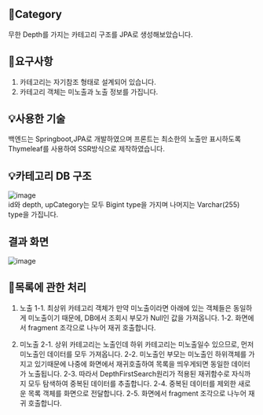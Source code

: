 ## 📎Category
무한 Depth를 가지는 카테고리 구조를 JPA로 생성해보았습니다.

##  📌요구사항
1. 카테고리는 자기참조 형태로 설계되어 있습니다.
2. 카테고리 객체는 미노출과 노출 정보를 가집니다.

## 💡사용한 기술
백엔드는 Springboot,JPA로 개발하였으며 프론트는 최소한의 노출만 표시하도록 Thymeleaf를 사용하여 SSR방식으로 제작하였습니다.
<br>
## 💡카테고리 DB 구조
![image](https://github.com/HunDeveloper16/category/assets/56526225/0357649d-eff7-4709-9fc2-18f437aa9059)
<br>
id와 depth, upCategory는 모두 Bigint type을 가지며 나머지는 Varchar(255) type을 가집니다.

## 결과 화면
![image](https://github.com/HunDeveloper16/category/assets/56526225/47d88697-94b8-4a61-a809-81ba333603ac)


## 🔧목록에 관한 처리
1. 노출
  1-1. 최상위 카테고리 객체가 만약 미노출이라면 아래에 있는 객체들은 동일하게 미노출이기 때문에, DB에서 조회시 부모가 Null인 값을 가져옵니다.
  1-2. 화면에서 fragment 조각으로 나누어 재귀 호출합니다.

2. 미노출
  2-1. 상위 카테고리는 노출인데 하위 카테고리는 미노출일수 있으므로, 먼저 미노출인 데이터를 모두 가져옵니다.
  2-2. 미노출인 부모는 미노출인 하위객체를 가지고 있기때문에 나중에 화면에서 재귀호출하여 목록을 띄우게되면 동일한 데이터가 노출됩니다.
  2-3. 따라서 DepthFirstSearch원리가 적용된 재귀함수로 자식까지 모두 탐색하여 중복된 데이터를 추출합니다.
  2-4. 중복된 데이터를 제외한 새로운 목록 객체를 화면으로 전달합니다.
  2-5. 화면에서 fragment 조각으로 나누어 재귀 호출합니다.
